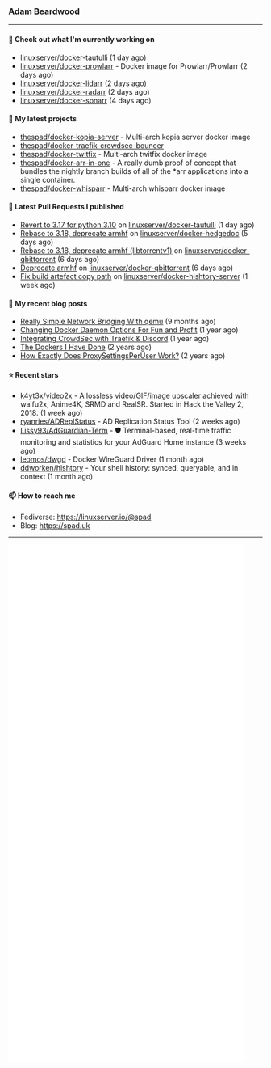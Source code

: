 ### Adam Beardwood
---
#### 👷 Check out what I'm currently working on

- [linuxserver/docker-tautulli](https://github.com/linuxserver/docker-tautulli) (1 day ago)
- [linuxserver/docker-prowlarr](https://github.com/linuxserver/docker-prowlarr) - Docker image for Prowlarr/Prowlarr (2 days ago)
- [linuxserver/docker-lidarr](https://github.com/linuxserver/docker-lidarr) (2 days ago)
- [linuxserver/docker-radarr](https://github.com/linuxserver/docker-radarr) (2 days ago)
- [linuxserver/docker-sonarr](https://github.com/linuxserver/docker-sonarr) (4 days ago)

#### 🌱 My latest projects

- [thespad/docker-kopia-server](https://github.com/thespad/docker-kopia-server) - Multi-arch kopia server docker image 
- [thespad/docker-traefik-crowdsec-bouncer](https://github.com/thespad/docker-traefik-crowdsec-bouncer)
- [thespad/docker-twitfix](https://github.com/thespad/docker-twitfix) - Multi-arch twitfix docker image
- [thespad/docker-arr-in-one](https://github.com/thespad/docker-arr-in-one) - A really dumb proof of concept that bundles the nightly branch builds of all of the *arr applications into a single container.
- [thespad/docker-whisparr](https://github.com/thespad/docker-whisparr) - Multi-arch whisparr docker image

#### 🔨 Latest Pull Requests I published

- [Revert to 3.17 for python 3.10](https://github.com/linuxserver/docker-tautulli/pull/121) on [linuxserver/docker-tautulli](https://github.com/linuxserver/docker-tautulli) (1 day ago)
- [Rebase to 3.18, deprecate armhf](https://github.com/linuxserver/docker-hedgedoc/pull/37) on [linuxserver/docker-hedgedoc](https://github.com/linuxserver/docker-hedgedoc) (5 days ago)
- [Rebase to 3.18, deprecate armhf (libtorrentv1)](https://github.com/linuxserver/docker-qbittorrent/pull/247) on [linuxserver/docker-qbittorrent](https://github.com/linuxserver/docker-qbittorrent) (6 days ago)
- [Deprecate armhf](https://github.com/linuxserver/docker-qbittorrent/pull/246) on [linuxserver/docker-qbittorrent](https://github.com/linuxserver/docker-qbittorrent) (6 days ago)
- [Fix build artefact copy path](https://github.com/linuxserver/docker-hishtory-server/pull/3) on [linuxserver/docker-hishtory-server](https://github.com/linuxserver/docker-hishtory-server) (1 week ago)

#### 📜 My recent blog posts

- [Really Simple Network Bridging With qemu](https://spad.uk/really-simple-network-bridging-with-qemu/) (9 months ago)
- [Changing Docker Daemon Options For Fun and Profit](https://spad.uk/changing-docker-daemon-options-for-fun-and-profit/) (1 year ago)
- [Integrating CrowdSec with Traefik &amp; Discord](https://spad.uk/integrating-crowdsec-with-traefik-discord/) (1 year ago)
- [The Dockers I Have Done](https://spad.uk/the-dockers-ive-done/) (2 years ago)
- [How Exactly Does ProxySettingsPerUser Work?](https://spad.uk/how-does-proxysettingsperuser-work/) (2 years ago)

#### ⭐ Recent stars

- [k4yt3x/video2x](https://github.com/k4yt3x/video2x) - A lossless video/GIF/image upscaler achieved with waifu2x, Anime4K, SRMD and RealSR. Started in Hack the Valley 2, 2018. (1 week ago)
- [ryanries/ADReplStatus](https://github.com/ryanries/ADReplStatus) - AD Replication Status Tool (2 weeks ago)
- [Lissy93/AdGuardian-Term](https://github.com/Lissy93/AdGuardian-Term) - 🛡️ Terminal-based, real-time traffic monitoring and statistics for your AdGuard Home instance (3 weeks ago)
- [leomos/dwgd](https://github.com/leomos/dwgd) - Docker WireGuard Driver (1 month ago)
- [ddworken/hishtory](https://github.com/ddworken/hishtory) - Your shell history: synced, queryable, and in context (1 month ago)

#### 📫 How to reach me
- Fediverse: https://linuxserver.io/@spad
- Blog: https://spad.uk
---
<img src="https://raw.githubusercontent.com/thespad/thespad/main/github-metrics.svg">
